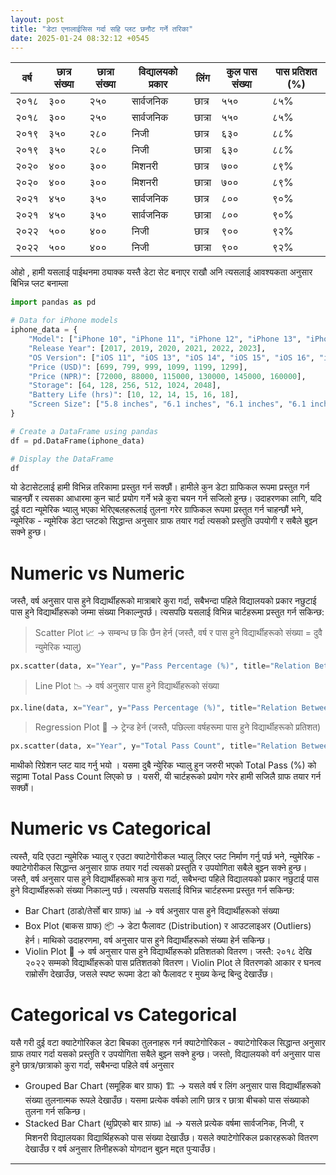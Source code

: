 ```yaml
---
layout: post
title: "डेटा एनालाईसिस गर्दा सहि प्लट छनौट गर्ने तरिका"
date: 2025-01-24 08:32:12 +0545
---
```


| वर्ष  | छात्र संख्या | छात्रा संख्या | विद्यालयको प्रकार | लिंग    | कुल पास संख्या | पास प्रतिशत (%) |
|-------|--------------|---------------|-------------------|---------|-----------------|------------------|
| २०१८  | ३००          | २५०           | सार्वजनिक        | छात्र   | ५५०             | ८५%              |
| २०१८  | ३००          | २५०           | सार्वजनिक        | छात्रा  | ५५०             | ८५%              |
| २०१९  | ३५०          | २८०           | निजी             | छात्र   | ६३०             | ८८%              |
| २०१९  | ३५०          | २८०           | निजी             | छात्रा  | ६३०             | ८८%              |
| २०२०  | ४००          | ३००           | मिशनरी           | छात्र   | ७००             | ८९%              |
| २०२०  | ४००          | ३००           | मिशनरी           | छात्रा  | ७००             | ८९%              |
| २०२१  | ४५०          | ३५०           | सार्वजनिक        | छात्र   | ८००             | ९०%              |
| २०२१  | ४५०          | ३५०           | सार्वजनिक        | छात्रा  | ८००             | ९०%              |
| २०२२  | ५००          | ४००           | निजी             | छात्र   | ९००             | ९२%              |
| २०२२  | ५००          | ४००           | निजी             | छात्रा  | ९००             | ९२%              |

ओहो , हामी यसलाई पाईथनमा ठ्याक्क यस्तै डेटा सेट बनाएर राखौ अनि त्यसलाई आवश्यकता अनुसार बिभिन्न प्लट बनाम्ला 
``` python 
import pandas as pd

# Data for iPhone models
iphone_data = {
    "Model": ["iPhone 10", "iPhone 11", "iPhone 12", "iPhone 13", "iPhone 14", "iPhone 15"],
    "Release Year": [2017, 2019, 2020, 2021, 2022, 2023],
    "OS Version": ["iOS 11", "iOS 13", "iOS 14", "iOS 15", "iOS 16", "iOS 17"],
    "Price (USD)": [699, 799, 999, 1099, 1199, 1299],
    "Price (NPR)": [72000, 88000, 115000, 130000, 145000, 160000],
    "Storage": [64, 128, 256, 512, 1024, 2048],
    "Battery Life (hrs)": [10, 12, 14, 15, 16, 18],
    "Screen Size": ["5.8 inches", "6.1 inches", "6.1 inches", "6.1 inches", "6.1 inches", "6.1 inches"]
}

# Create a DataFrame using pandas
df = pd.DataFrame(iphone_data)

# Display the DataFrame
df

```

यो डेटासेटलाई हामी विभिन्न तरिकामा प्रस्तुत गर्न सक्छौं। हामीले कुन डेटा ग्राफिकल रूपमा प्रस्तुत गर्न चाहन्छौं र त्यसका आधारमा कुन चार्ट प्रयोग गर्ने भन्ने कुरा चयन गर्न सजिलो हुन्छ। उदाहरणका लागि, यदि दुई वटा न्यूमेरिक भ्यालु भएका भेरिएबलहरूलाई तुलना गरेर ग्राफिकल रूपमा प्रस्तुत गर्न चाहन्छौं भने, न्यूमेरिक - न्यूमेरिक डेटा प्लटको सिद्धान्त अनुसार ग्राफ तयार गर्दा त्यसको प्रस्तुति उपयोगी र सबैले बुझ्न सक्ने हुन्छ।

# Numeric vs Numeric
जस्तै, वर्ष अनुसार पास हुने विद्यार्थीहरूको मात्राबारे कुरा गर्दा, सबैभन्दा पहिले विद्यालयको प्रकार नछुटाई पास हुने विद्यार्थीहरूको जम्मा संख्या निकाल्नुपर्छ। त्यसपछि यसलाई विभिन्न चार्टहरूमा प्रस्तुत गर्न सकिन्छ:
> Scatter Plot 📈 → सम्बन्ध छ कि छैन हेर्न (जस्तै, वर्ष र पास हुने विद्यार्थीहरूको संख्या = दुवै न्युमेरिक भ्यालु)
``` python
px.scatter(data, x="Year", y="Pass Percentage (%)", title="Relation Between Year and Pass Percentage")
```
> Line Plot 📉 → वर्ष अनुसार पास हुने विद्यार्थीहरूको संख्या
``` python
px.line(data, x="Year", y="Pass Percentage (%)", title="Relation Between Year and Pass Percentage")
```
> Regression Plot 📏 → ट्रेन्ड हेर्न (जस्तै, पछिल्ला वर्षहरूमा पास हुने विद्यार्थीहरूको प्रतिशत)
``` python
px.scatter(data, x="Year", y="Total Pass Count", title="Relation Between Year and Pass Percentage", trendline="ols")
```
माथीको रिग्रेशन प्लट याद गर्नु भयो । यसमा दुबै न्युेरिक भ्यालु हुन जरुरी भएको Total Pass (%) को सट्टामा Total Pass Count लिएको छ ।
यसरी, यी चार्टहरूको प्रयोग गरेर हामी सजिलै ग्राफ तयार गर्न सक्छौं।

# Numeric vs Categorical

त्यस्तै, यदि एउटा न्युमेरिक भ्यालु र एउटा क्याटेगोरीकल भ्यालु लिएर प्लट निर्माण गर्नु पर्छ भने, न्युमेरिक - क्याटेगोरीकल सिद्धान्त अनुसार ग्राफ तयार गर्दा त्यसको प्रस्तुति र उपयोगिता सबैले बुझ्न सक्ने हुन्छ। जस्तै, वर्ष अनुसार पास हुने विद्यार्थीहरूको मात्र कुरा गर्दा, सबैभन्दा पहिले विद्यालयको प्रकार नछुटाई पास हुने विद्यार्थीहरूको संख्या निकाल्नु पर्छ। त्यसपछि यसलाई विभिन्न चार्टहरूमा प्रस्तुत गर्न सकिन्छ:
- Bar Chart (ठाडो/तेर्सो बार ग्राफ) 📊 → वर्ष अनुसार पास हुने विद्यार्थीहरूको संख्या
- Box Plot (बाकस ग्राफ) 📦 → डेटा फैलावट (Distribution) र आउटलाइअर (Outliers) हेर्न। माथिको उदाहरणमा, वर्ष अनुसार पास हुने विद्यार्थीहरूको संख्या हेर्न सकिन्छ।
- Violin Plot 🎻 → वर्ष अनुसार पास हुने विद्यार्थीहरूको प्रतिशतको वितरण। जस्तै: २०१८ देखि २०२२ सम्मको विद्यार्थीहरूको पास प्रतिशतको वितरण। Violin Plot ले वितरणको आकार र घनत्व राम्रोसँग देखाउँछ, जसले स्पष्ट रूपमा डेटा को फैलावट र मुख्य केन्द्र बिन्दु देखाउँछ।

# Categorical vs Categorical
यसै गरी दुई वटा क्याटेगोरिकल डेटा बिचका तुलनाहरू गर्न क्याटेगोरिकल - क्याटेगोरिकल सिद्धान्त अनुसार ग्राफ तयार गर्दा यसको प्रस्तुति र उपयोगिता सबैले बुझ्न सक्ने हुन्छ। जस्तो, विद्यालयको वर्ग अनुसार पास हुने छात्र/छात्राको कुरा गर्दा, सबैभन्दा पहिले वर्ष अनुसार 
- Grouped Bar Chart (समूहिक बार ग्राफ) 🏗 → यसले वर्ष र लिंग अनुसार पास विद्यार्थीहरूको संख्या तुलनात्मक रूपले देखाउँछ। यसमा प्रत्येक वर्षको लागि छात्र र छात्रा बीचको पास संख्याको तुलना गर्न सकिन्छ।
- Stacked Bar Chart (थुप्रिएको बार ग्राफ) 📊 → यसले प्रत्येक वर्षमा सार्वजनिक, निजी, र मिशनरी विद्यालयका विद्यार्थिहरूको पास संख्या देखाउँछ। यसले क्याटेगोरिकल प्रकारहरूको वितरण देखाउँछ र वर्ष अनुसार तिनीहरूको योगदान बुझ्न मद्दत पुर्‍याउँछ।

---
